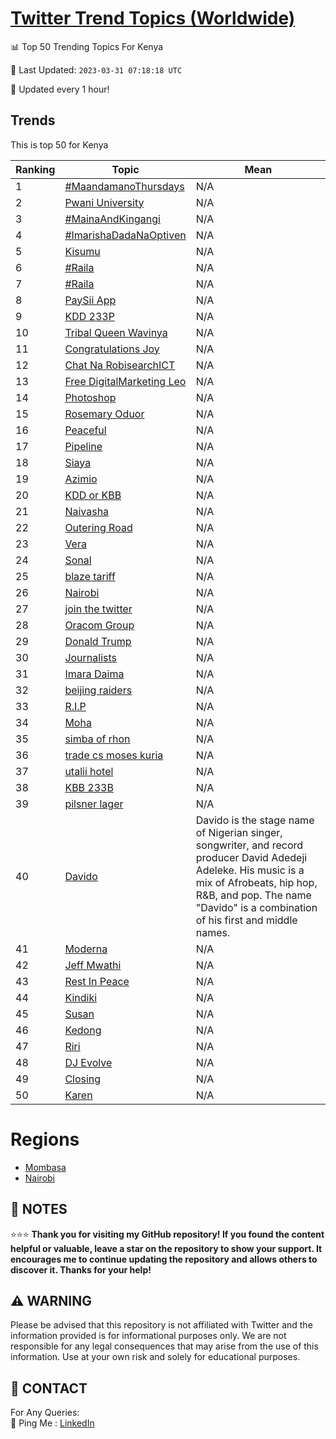 [Twitter Trend Topics (Worldwide)](https://github.com/ErcinDedeoglu/Twitter-Trend-Topics)
==========


📊 Top 50 Trending Topics For Kenya

📆 Last Updated: `2023-03-31 07:18:18 UTC`

🔧 Updated every 1 hour!


## Trends

This is top 50 for Kenya

| Ranking | Topic | Mean |
| ------- | ------------ | ------------ |
| 1 | [#MaandamanoThursdays](http://twitter.com/search?q=%23MaandamanoThursdays) | N/A |
| 2 | [Pwani University](http://twitter.com/search?q=Pwani+University) | N/A |
| 3 | [#MainaAndKingangi](http://twitter.com/search?q=%23MainaAndKingangi) | N/A |
| 4 | [#ImarishaDadaNaOptiven](http://twitter.com/search?q=%23ImarishaDadaNaOptiven) | N/A |
| 5 | [Kisumu](http://twitter.com/search?q=Kisumu) | N/A |
| 6 | [#Raila](http://twitter.com/search?q=%23Raila) | N/A |
| 7 | [#Raila](http://twitter.com/search?q=%23Raila) | N/A |
| 8 | [PaySii App](http://twitter.com/search?q=PaySii+App) | N/A |
| 9 | [KDD 233P](http://twitter.com/search?q=KDD+233P) | N/A |
| 10 | [Tribal Queen Wavinya](http://twitter.com/search?q=Tribal+Queen+Wavinya) | N/A |
| 11 | [Congratulations Joy](http://twitter.com/search?q=Congratulations+Joy) | N/A |
| 12 | [Chat Na RobisearchICT](http://twitter.com/search?q=Chat+Na+RobisearchICT) | N/A |
| 13 | [Free DigitalMarketing Leo](http://twitter.com/search?q=Free+DigitalMarketing+Leo) | N/A |
| 14 | [Photoshop](http://twitter.com/search?q=Photoshop) | N/A |
| 15 | [Rosemary Oduor](http://twitter.com/search?q=Rosemary+Oduor) | N/A |
| 16 | [Peaceful](http://twitter.com/search?q=Peaceful) | N/A |
| 17 | [Pipeline](http://twitter.com/search?q=Pipeline) | N/A |
| 18 | [Siaya](http://twitter.com/search?q=Siaya) | N/A |
| 19 | [Azimio](http://twitter.com/search?q=Azimio) | N/A |
| 20 | [KDD or KBB](http://twitter.com/search?q=KDD+or+KBB) | N/A |
| 21 | [Naivasha](http://twitter.com/search?q=Naivasha) | N/A |
| 22 | [Outering Road](http://twitter.com/search?q=Outering+Road) | N/A |
| 23 | [Vera](http://twitter.com/search?q=Vera) | N/A |
| 24 | [Sonal](http://twitter.com/search?q=Sonal) | N/A |
| 25 | [blaze tariff](http://twitter.com/search?q=blaze+tariff) | N/A |
| 26 | [Nairobi](http://twitter.com/search?q=Nairobi) | N/A |
| 27 | [join the twitter](http://twitter.com/search?q=join+the+twitter) | N/A |
| 28 | [Oracom Group](http://twitter.com/search?q=Oracom+Group) | N/A |
| 29 | [Donald Trump](http://twitter.com/search?q=Donald+Trump) | N/A |
| 30 | [Journalists](http://twitter.com/search?q=Journalists) | N/A |
| 31 | [Imara Daima](http://twitter.com/search?q=Imara+Daima) | N/A |
| 32 | [beijing raiders](http://twitter.com/search?q=beijing+raiders) | N/A |
| 33 | [R.I.P](http://twitter.com/search?q=R.I.P) | N/A |
| 34 | [Moha](http://twitter.com/search?q=Moha) | N/A |
| 35 | [simba of rhon](http://twitter.com/search?q=simba+of+rhon) | N/A |
| 36 | [trade cs moses kuria](http://twitter.com/search?q=trade+cs+moses+kuria) | N/A |
| 37 | [utalii hotel](http://twitter.com/search?q=utalii+hotel) | N/A |
| 38 | [KBB 233B](http://twitter.com/search?q=KBB+233B) | N/A |
| 39 | [pilsner lager](http://twitter.com/search?q=pilsner+lager) | N/A |
| 40 | [Davido](http://twitter.com/search?q=Davido) | Davido is the stage name of Nigerian singer, songwriter, and record producer David Adedeji Adeleke. His music is a mix of Afrobeats, hip hop, R&B, and pop. The name "Davido" is a combination of his first and middle names. |
| 41 | [Moderna](http://twitter.com/search?q=Moderna) | N/A |
| 42 | [Jeff Mwathi](http://twitter.com/search?q=Jeff+Mwathi) | N/A |
| 43 | [Rest In Peace](http://twitter.com/search?q=Rest+In+Peace) | N/A |
| 44 | [Kindiki](http://twitter.com/search?q=Kindiki) | N/A |
| 45 | [Susan](http://twitter.com/search?q=Susan) | N/A |
| 46 | [Kedong](http://twitter.com/search?q=Kedong) | N/A |
| 47 | [Riri](http://twitter.com/search?q=Riri) | N/A |
| 48 | [DJ Evolve](http://twitter.com/search?q=DJ+Evolve) | N/A |
| 49 | [Closing](http://twitter.com/search?q=Closing) | N/A |
| 50 | [Karen](http://twitter.com/search?q=Karen) | N/A |



# Regions

* [Mombasa](</Kenya/Mombasa.md>)
* [Nairobi](</Kenya/Nairobi.md>)



## 📝 NOTES

⭐⭐⭐ **Thank you for visiting my GitHub repository! If you found the content helpful or valuable, leave a star on the repository to show your support. It encourages me to continue updating the repository and allows others to discover it. Thanks for your help!**


## ⚠️ WARNING

Please be advised that this repository is not affiliated with Twitter and the information provided is for informational purposes only. We are not responsible for any legal consequences that may arise from the use of this information. Use at your own risk and solely for educational purposes.


## 📨 CONTACT

 For Any Queries:  
            🏓 Ping Me : [LinkedIn](https://www.linkedin.com/in/ercindedeoglu/)
